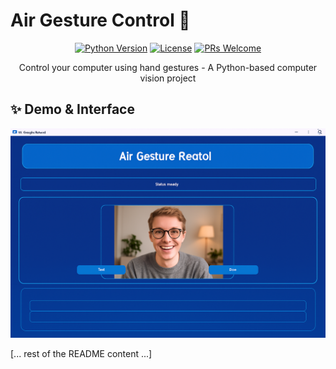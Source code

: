 ﻿# Air Gesture Control 👋

<div align="center">

[![Python Version](https://img.shields.io/badge/python-3.8+-blue.svg)](https://www.python.org/downloads/)
[![License](https://img.shields.io/badge/license-MIT-green.svg)](LICENSE)
[![PRs Welcome](https://img.shields.io/badge/PRs-welcome-brightgreen.svg)](CONTRIBUTING.md)

Control your computer using hand gestures - A Python-based computer vision project
</div>

## ✨ Demo & Interface

<div align="center">
  <img src="assets/app_interface.png" alt="Air Gesture Control Interface" width="800"/>
</div>

[... rest of the README content ...]
